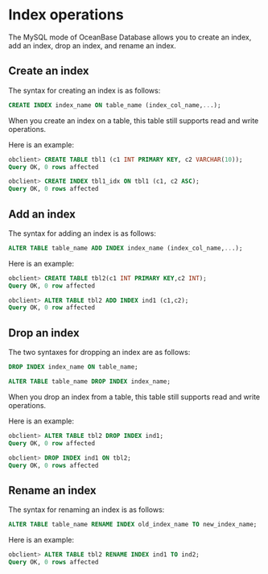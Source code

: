 # Index operations

The MySQL mode of OceanBase Database allows you to create an index, add an index, drop an index, and rename an index.

## Create an index

The syntax for creating an index is as follows:

```sql
CREATE INDEX index_name ON table_name (index_col_name,...);
```

When you create an index on a table, this table still supports read and write operations.

Here is an example:

```sql
obclient> CREATE TABLE tbl1 (c1 INT PRIMARY KEY, c2 VARCHAR(10));
Query OK, 0 rows affected

obclient> CREATE INDEX tbl1_idx ON tbl1 (c1, c2 ASC);
Query OK, 0 rows affected
```

## Add an index

The syntax for adding an index is as follows:

```sql
ALTER TABLE table_name ADD INDEX index_name (index_col_name,...);
```

Here is an example:

```sql
obclient> CREATE TABLE tbl2(c1 INT PRIMARY KEY,c2 INT);
Query OK, 0 row affected

obclient> ALTER TABLE tbl2 ADD INDEX ind1 (c1,c2);
Query OK, 0 row affected
```

## Drop an index

The two syntaxes for dropping an index are as follows:

```sql
DROP INDEX index_name ON table_name;
```

```sql
ALTER TABLE table_name DROP INDEX index_name;
```

When you drop an index from a table, this table still supports read and write operations.

Here is an example:

```sql
obclient> ALTER TABLE tbl2 DROP INDEX ind1;
Query OK, 0 row affected

obclient> DROP INDEX ind1 ON tbl2;
Query OK, 0 rows affected
```

## Rename an index

The syntax for renaming an index is as follows:

```sql
ALTER TABLE table_name RENAME INDEX old_index_name TO new_index_name;
```

Here is an example:

```sql
obclient> ALTER TABLE tbl2 RENAME INDEX ind1 TO ind2;
Query OK, 0 rows affected
```
